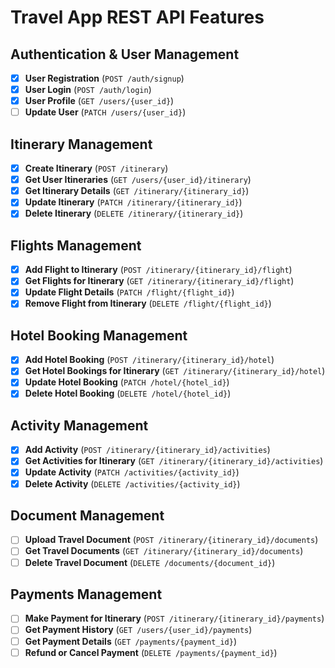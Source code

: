 # Travel App REST API Features

## Authentication & User Management
- [x] **User Registration** (`POST /auth/signup`)
- [x] **User Login** (`POST /auth/login`)
- [x] **User Profile** (`GET /users/{user_id}`)
- [ ] **Update User** (`PATCH /users/{user_id}`)

## Itinerary Management
- [x] **Create Itinerary** (`POST /itinerary`)
- [x] **Get User Itineraries** (`GET /users/{user_id}/itinerary`)
- [x] **Get Itinerary Details** (`GET /itinerary/{itinerary_id}`)
- [x] **Update Itinerary** (`PATCH /itinerary/{itinerary_id}`)
- [x] **Delete Itinerary** (`DELETE /itinerary/{itinerary_id}`)

## Flights Management
- [x] **Add Flight to Itinerary** (`POST /itinerary/{itinerary_id}/flight`)
- [x] **Get Flights for Itinerary** (`GET /itinerary/{itinerary_id}/flight`)
- [x] **Update Flight Details** (`PATCH /flight/{flight_id}`)
- [x] **Remove Flight from Itinerary** (`DELETE /flight/{flight_id}`)

## Hotel Booking Management
- [x] **Add Hotel Booking** (`POST /itinerary/{itinerary_id}/hotel`)
- [x] **Get Hotel Bookings for Itinerary** (`GET /itinerary/{itinerary_id}/hotel`)
- [x] **Update Hotel Booking** (`PATCH /hotel/{hotel_id}`)
- [x] **Delete Hotel Booking** (`DELETE /hotel/{hotel_id}`)

## Activity Management
- [x] **Add Activity** (`POST /itinerary/{itinerary_id}/activities`)
- [x] **Get Activities for Itinerary** (`GET /itinerary/{itinerary_id}/activities`)
- [x] **Update Activity** (`PATCH /activities/{activity_id}`)
- [x] **Delete Activity** (`DELETE /activities/{activity_id}`)

## Document Management
- [ ] **Upload Travel Document** (`POST /itinerary/{itinerary_id}/documents`)
- [ ] **Get Travel Documents** (`GET /itinerary/{itinerary_id}/documents`)
- [ ] **Delete Travel Document** (`DELETE /documents/{document_id}`)

## Payments Management
- [ ] **Make Payment for Itinerary** (`POST /itinerary/{itinerary_id}/payments`)
- [ ] **Get Payment History** (`GET /users/{user_id}/payments`)
- [ ] **Get Payment Details** (`GET /payments/{payment_id}`)
- [ ] **Refund or Cancel Payment** (`DELETE /payments/{payment_id}`)
